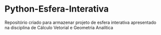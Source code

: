 # Python-Esfera-Interativa
Repositório criado para armazenar projeto de esfera interativa apresentado na disciplina de Cálculo Vetorial e Geometria Analítica
